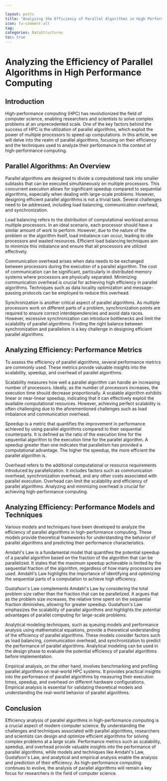 ```yaml
---

layout: posts
title: "Analyzing the Efficiency of Parallel Algorithms in High Performance Computing"
icon: fa-comment-alt
tag:      
categories: DataStructures
toc: true
---
```




# Analyzing the Efficiency of Parallel Algorithms in High Performance Computing

## Introduction

High-performance computing (HPC) has revolutionized the field of computer science, enabling researchers and scientists to solve complex problems at an unprecedented scale. One of the key factors behind the success of HPC is the utilization of parallel algorithms, which exploit the power of multiple processors to speed up computations. In this article, we will delve into the realm of parallel algorithms, focusing on their efficiency and the techniques used to analyze their performance in the context of high-performance computing.

## Parallel Algorithms: An Overview

Parallel algorithms are designed to divide a computational task into smaller subtasks that can be executed simultaneously on multiple processors. This concurrent execution allows for significant speedup compared to sequential algorithms, especially when dealing with large-scale problems. However, designing efficient parallel algorithms is not a trivial task. Several challenges need to be addressed, including load balancing, communication overhead, and synchronization.

Load balancing refers to the distribution of computational workload across multiple processors. In an ideal scenario, each processor should have a similar amount of work to perform. However, due to the nature of the problem or the algorithm itself, load imbalance can occur, leading to idle processors and wasted resources. Efficient load balancing techniques aim to minimize this imbalance and ensure that all processors are utilized effectively.

Communication overhead arises when data needs to be exchanged between processors during the execution of a parallel algorithm. The cost of communication can be significant, particularly in distributed memory systems where processors are physically separated. Minimizing communication overhead is crucial for achieving high efficiency in parallel algorithms. Techniques such as data locality optimization and message-passing protocols can be employed to reduce this overhead.

Synchronization is another critical aspect of parallel algorithms. As multiple processors work on different parts of a problem, synchronization points are required to ensure correct interdependencies and avoid data races. However, excessive synchronization can introduce bottlenecks and limit the scalability of parallel algorithms. Finding the right balance between synchronization and parallelism is a key challenge in designing efficient parallel algorithms.

## Analyzing Efficiency: Performance Metrics

To assess the efficiency of parallel algorithms, several performance metrics are commonly used. These metrics provide valuable insights into the scalability, speedup, and overhead of parallel algorithms.

Scalability measures how well a parallel algorithm can handle an increasing number of processors. Ideally, as the number of processors increases, the execution time should decrease proportionally. A scalable algorithm exhibits linear or near-linear speedup, indicating that it can effectively exploit the available computational resources. However, achieving perfect scalability is often challenging due to the aforementioned challenges such as load imbalance and communication overhead.

Speedup is a metric that quantifies the improvement in performance achieved by using parallel algorithms compared to their sequential counterparts. It is defined as the ratio of the execution time for the sequential algorithm to the execution time for the parallel algorithm. A speedup greater than one indicates that parallelism has provided a computational advantage. The higher the speedup, the more efficient the parallel algorithm is.

Overhead refers to the additional computational or resource requirements introduced by parallelization. It includes factors such as communication overhead, synchronization overhead, and any other costs associated with parallel execution. Overhead can limit the scalability and efficiency of parallel algorithms. Analyzing and minimizing overhead is crucial for achieving high-performance computing.

## Analyzing Efficiency: Performance Models and Techniques

Various models and techniques have been developed to analyze the efficiency of parallel algorithms in high-performance computing. These models provide theoretical frameworks for understanding the behavior of parallel algorithms and predicting their performance characteristics.

Amdahl's Law is a fundamental model that quantifies the potential speedup of a parallel algorithm based on the fraction of the algorithm that can be parallelized. It states that the maximum speedup achievable is limited by the sequential fraction of the algorithm, regardless of how many processors are used. Amdahl's Law highlights the importance of identifying and optimizing the sequential parts of a computation to achieve high efficiency.

Gustafson's Law complements Amdahl's Law by considering the total problem size rather than the fraction that can be parallelized. It argues that as the problem size increases, the relative time spent on the sequential fraction diminishes, allowing for greater speedup. Gustafson's Law emphasizes the scalability of parallel algorithms and highlights the potential advantages of parallel computing for large-scale problems.

Analytical modeling techniques, such as queuing models and performance analysis using mathematical equations, provide a theoretical understanding of the efficiency of parallel algorithms. These models consider factors such as load balancing, communication overhead, and synchronization to predict the performance of parallel algorithms. Analytical modeling can be used in the design phase to evaluate the potential efficiency of parallel algorithms before implementation.

Empirical analysis, on the other hand, involves benchmarking and profiling parallel algorithms on real-world HPC systems. It provides practical insights into the performance of parallel algorithms by measuring their execution times, speedup, and overhead on different hardware configurations. Empirical analysis is essential for validating theoretical models and understanding the real-world behavior of parallel algorithms.

## Conclusion

Efficiency analysis of parallel algorithms in high-performance computing is a crucial aspect of modern computer science. By understanding the challenges and techniques associated with parallel algorithms, researchers and scientists can design and optimize efficient algorithms for solving complex problems at a large scale. Performance metrics such as scalability, speedup, and overhead provide valuable insights into the performance of parallel algorithms, while models and techniques like Amdahl's Law, Gustafson's Law, and analytical and empirical analysis enable the analysis and prediction of their efficiency. As high-performance computing continues to evolve, the analysis of parallel algorithms will remain a key focus for researchers in the field of computer science.